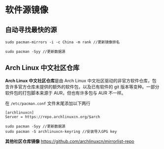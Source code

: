 # 软件源镜像

## 自动寻找最快的源

```
sudo pacman-mirrors -i -c China -m rank //更新镜像排名

sudo pacman -Syy //更新数据源
```

## Arch Linux 中文社区仓库

**Arch Linux 中文社区仓库**是由 Arch Linux 中文社区驱动的非官方软件仓库，包含许多官方仓库未提供的额外的软件包，以及已有软件的 git 版本等变种。一部分软件包的打包脚本来源于 AUR，但也有许多包与 AUR 不一样。

在 `/etc/pacman.conf` 文件末尾添加以下两行

```
[archlinuxcn]
Server = https://repo.archlinuxcn.org/$arch
```

```
sudo pacman -Syy //更新数据源
sudo pacman -S archlinuxcn-keyring //安装导入GPG key
```
**其他社区仓库镜像** https://github.com/archlinuxcn/mirrorlist-repo


